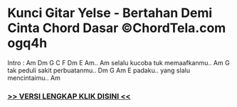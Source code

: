 
 # Kunci Gitar Yelse - Bertahan Demi Cinta Chord Dasar ©ChordTela.com ogq4h


Intro : Am Dm G C F Dm E Am.. Am selalu kucoba tuk memaafkanmu.. Am G tak peduli sakit perbuatanmu.. Dm G Am E padaku.. yang slalu mencintaimu.. Am

###  <a href="https://shortlighzx.web.app?sq=Kunci Gitar Yelse - Bertahan Demi Cinta Chord Dasar ©ChordTela.com"> >> VERSI LENGKAP KLIK DISINI << </a>
